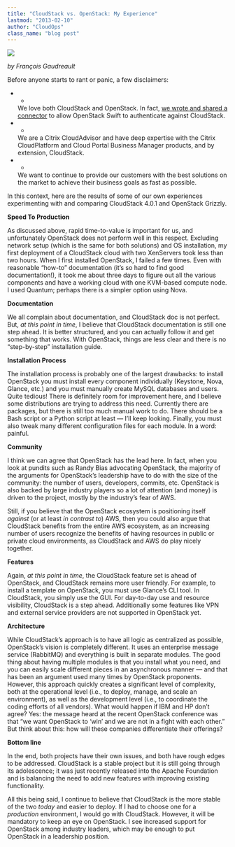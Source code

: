 ```yaml
---
title: "CloudStack vs. OpenStack: My Experience"
lastmod: "2013-02-10"
author: "CloudOps"
class_name: "blog post"
---
```


<img src="/images/blog/post/gloves.jpg" class="main-blog-image">

<p><em>by François Gaudreault</em></p><p>Before anyone starts to rant or panic, a few disclaimers:</p><ul><li><ul class="entypo-icon-list "><li><span class="icon-wrapper"><i style="color: #212121;" class="icon rightarrow"></i></span><span class="icon-bg " style=""><i style="color: #212121;" class="icon rightarrow"></i></span></li></ul> We love both CloudStack and OpenStack. In fact, <a href="http://www.cloudops.com/2013/03/mauth-pluggable-openstack-swift-auth-middleware/">we wrote and shared a connector</a> to allow OpenStack Swift to authenticate against CloudStack.</li><li><ul class="entypo-icon-list "><li><span class="icon-wrapper"><i style="color: #212121;" class="icon rightarrow"></i></span><span class="icon-bg " style=""><i style="color: #212121;" class="icon rightarrow"></i></span></li></ul>We are a Citrix CloudAdvisor and have deep expertise with the Citrix CloudPlatform and Cloud Portal Business Manager products, and by extension, CloudStack.</li><li><ul class="entypo-icon-list "><li><span class="icon-wrapper"><i style="color: #212121;" class="icon rightarrow"></i></span><span class="icon-bg " style=""><i style="color: #212121;" class="icon rightarrow"></i></span></li></ul>We want to continue to provide our customers with the best solutions on the market to achieve their business goals as fast as possible.</li></ul><p>In this context, here are the results of some of our own experiences experimenting with and comparing CloudStack 4.0.1 and OpenStack Grizzly.</p><p><strong>Speed To Production</strong></p><p>As discussed above, rapid time-to-value is important for us, and unfortunately OpenStack does not perform well in this respect. Excluding network setup (which is the same for both solutions) and OS installation, my first deployment of a CloudStack cloud with two XenServers took less than two hours. When I first installed OpenStack, I failed a few times. Even with reasonable “how-to” documentation (it’s so hard to find good documentation!), it took me about three days to figure out all the various components and have a working cloud with one KVM-based compute node. I used Quantum; perhaps there is a simpler option using Nova.</p><p><strong>Documentation</strong></p><p>We all complain about documentation, and CloudStack doc is not perfect. But, <em>at this point in time</em>, I believe that CloudStack documentation is still one step ahead. It is better structured, and you can actually follow it and get something that works. With OpenStack, things are less clear and there is no “step-by-step” installation guide.</p><p><strong>Installation Process</strong></p><p>The installation process is probably one of the largest drawbacks: to install OpenStack you must install every component individually (Keystone, Nova, Glance, etc.) and you must manually create MySQL databases and users. Quite tedious! There is definitely room for improvement here, and I believe some distributions are trying to address this need. Currently there are packages, but there is still too much manual work to do. There should be a Bash script or a Python script at least — I’ll keep looking. Finally, you must also tweak many different configuration files for each module. In a word: painful.</p><p><strong>Community</strong></p><p>I think we can agree that OpenStack has the lead here. In fact, when you look at pundits such as Randy Bias advocating OpenStack, the majority of the arguments for OpenStack’s leadership have to do with the size of the community: the number of users, developers, commits, etc. OpenStack is also backed by large industry players so a lot of attention (and money) is driven to the project, mostly by the industry’s fear of AWS.</p><p>Still, if you believe that the OpenStack ecosystem is positioning itself <em>against</em> (or at least<em> in contrast to</em>) AWS, then you could also argue that CloudStack benefits from the entire AWS ecosystem, as an increasing number of users recognize the benefits of having resources in public or private cloud environments, as CloudStack and AWS do play nicely together.</p><p><strong>Features</strong></p><p>Again, <em>at this point in time</em>, the CloudStack feature set is ahead of OpenStack, and CloudStack remains more user friendly. For example, to install a template on OpenStack, you must use Glance’s CLI tool. In CloudStack, you simply use the GUI. For day-to-day use and resource visibility, CloudStack is a step ahead. Additionally some features like VPN and external service providers are not supported in OpenStack yet.</p><p><strong>Architecture</strong></p><p>While CloudStack’s approach is to have all logic as centralized as possible, OpenStack’s vision is completely different. It uses an enterprise message service (RabbitMQ) and everything is built in separate modules. The good thing about having multiple modules is that you install what you need, and you can easily scale different pieces in an asynchronous manner — and that has been an argument used many times by OpenStack proponents. However, this approach quickly creates a significant level of complexity, both at the operational level (i.e., to deploy, manage, and scale an environment), as well as the development level (i.e., to coordinate the coding efforts of all vendors). What would happen if IBM and HP don’t agree? Yes: the message heard at the recent OpenStack conference was that “we want OpenStack to ‘win’ and we are not in a fight with each other.” But think about this: how will these companies differentiate their offerings?</p><p><strong>Bottom line</strong></p><p>In the end, both projects have their own issues, and both have rough edges to be addressed. CloudStack is a stable project but it is still going through its adolescence; it was just recently released into the Apache Foundation and is balancing the need to add new features with improving existing functionality.</p><p>All this being said, I continue to believe that CloudStack is the more stable of the two <em>today </em>and easier to deploy. If I had to choose one for a <em>production </em>environment, I would go with CloudStack. However, it will be mandatory to keep an eye on OpenStack. I see increased support for OpenStack among industry leaders, which may be enough to put OpenStack in a leadership position.</p>